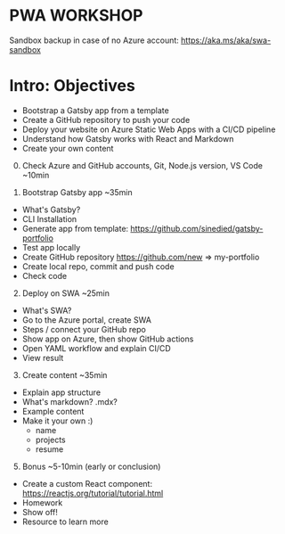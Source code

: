 PWA WORKSHOP
============

Sandbox backup in case of no Azure account: https://aka.ms/aka/swa-sandbox

# Intro: Objectives
  - Bootstrap a Gatsby app from a template
  - Create a GitHub repository to push your code
  - Deploy your website on Azure Static Web Apps with a CI/CD pipeline
  - Understand how Gatsby works with React and Markdown
  - Create your own content

0. Check Azure and GitHub accounts, Git, Node.js version, VS Code ~10min

1. Bootstrap Gatsby app ~35min
  - What's Gatsby?
  - CLI Installation
  - Generate app from template: https://github.com/sinedied/gatsby-portfolio
  - Test app locally
  - Create GitHub repository https://github.com/new => my-portfolio
  - Create local repo, commit and push code
  - Check code

2. Deploy on SWA ~25min
  - What's SWA?
  - Go to the Azure portal, create SWA
  - Steps / connect your GitHub repo
  - Show app on Azure, then show GitHub actions
  - Open YAML workflow and explain CI/CD
  - View result

3. Create content ~35min
  - Explain app structure
  - What's markdown? .mdx?
  - Example content
  - Make it your own :)
    * name
    * projects
    * resume

5. Bonus ~5-10min (early or conclusion)
  - Create a custom React component: https://reactjs.org/tutorial/tutorial.html
  - Homework
  - Show off!
  - Resource to learn more
